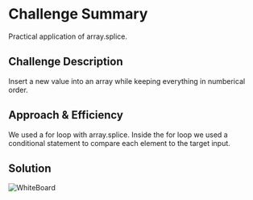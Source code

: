 # Challenge Summary
<!-- Short summary or background information -->
Practical application of array.splice. 
## Challenge Description
<!-- Description of the challenge -->
Insert a new value into an array while keeping everything in numberical order. 
## Approach & Efficiency
<!-- What approach did you take? Why? What is the Big O space/time for this approach? -->
We used a for loop with array.splice. Inside the for loop we used a conditional statement to compare each element to the target input. 
## Solution
![WhiteBoard]('./code-challenges/assets/array-shift.jpg)